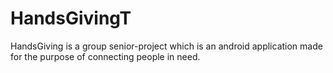 # HandsGivingT

HandsGiving is a group senior-project which is an android application made for the purpose of connecting people in need. 
